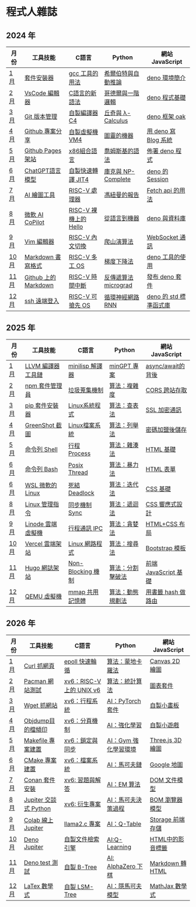 # 程式人雜誌

## 2024 年

月份               | 工具技能 | C語言 | Python | 網站  JavaScript
-------------------|----------|------|--------|--------------------------------------
[1 月](2024/01/README.md)   | [套件安裝器](2024/01/skill/README.md) | [gcc 工具的用法](2024/01/c/README.md) | [希爾伯特與自動推論](2024/01/python/README.md) | [deno 環境簡介](2024/01/javascript/README.md)
[2 月](2024/02/README.md)   | [VsCode 編輯器](2024/01/skill/README.md) | [C語言的新語法](2024/02/c/README.md) | [哥德爾與一階邏輯](2024/02/python/README.md) | [deno 程式基礎](2024/02/javascript/README.md)
[3 月](2024/03/README.md)   | [Git 版本管理](2024/01/skill/README.md) | [自製編譯器 C4](2024/03/c/README.md) | [丘奇與 λ-Calculus](2024/03/python/README.md) | [deno 框架 oak](2024/03/javascript/README.md)
[4 月](2024/04/README.md)   | [Github 專案分享](2024/01/skill/README.md) | [自製虛擬機 VM4](2024/04/c/README.md) | [圖靈的機器](2024/04/python/README.md) | [用 deno 寫 Blog 系統](2024/04/javascript/README.md)
[5 月](2024/05/README.md)   | [Github Pages 架站](2024/01/skill/README.md) | [x86組合語言](2024/05/c/README.md) | [喬姆斯基的語法](2024/05/python/README.md) | [佈署 deno 程式](2024/05/javascript/README.md)
[6 月](2024/06/README.md)   | [ChatGPT語言模型](2024/01/skill/README.md) | [自製快速轉譯 JIT4](2024/06/c/README.md) | [庫克與 NP-Complete](2024/06/python/README.md) | [deno 的 Session](2024/06/javascript/README.md)
[7 月](2024/07/README.md)   | [AI 繪圖工具](2024/01/skill/README.md) | [RISC-V 處理器](2024/07/c/README.md) | [馮紐曼的報告](2024/07/python/README.md) | [Fetch api 的用法](2024/07/javascript/README.md)
[8 月](2024/08/README.md)   | [微軟 AI CoPilot](2024/01/skill/README.md) | [RISC-V 裸機上的 Hello](2024/08/c/README.md) | [從語言到機器](2024/08/python/README.md) | [deno 與資料庫](2024/08/javascript/README.md)
[9 月](2024/09/README.md)   | [Vim 編輯器](2024/01/skill/README.md) | [RISC-V 內文切換](2024/09/c/README.md) | [爬山演算法](2024/09/python/README.md) | [WebSocket 通訊](2024/09/javascript/README.md)
[10 月](2024/10/README.md)   | [Markdown 書寫格式](2024/01/skill/README.md) | [RISC-V 多工 OS](2024/10/c/README.md) | [梯度下降法](2024/10/python/README.md) | [deno 工具的使用](2024/10/javascript/README.md)
[11 月](2024/11/README.md)   | [Github 上的 Markdown](2024/01/skill/README.md) | [RISC-V 時間中斷](2024/11/c/README.md) | [反傳遞算法 micrograd](2024/11/python/README.md) | [發布 deno 套件](2024/11/javascript/README.md)
[12 月](2024/12/README.md)   | [ssh 遠端登入](2024/01/skill/README.md) | [RISC-V 可搶先 OS](2024/12/c/README.md) | [循環神經網路 RNN](2024/12/python/README.md) | [deno 的 std 標準函式庫](2024/12/javascript/README.md)

## 2025 年

月份                 | 工具技能  | C語言 | Python | 網站 JavaScript
---------------------|----------|------|--------|--------------------------------------
[1 月](2025/01/README.md)   | [LLVM 編譯器工具鏈](2024/01/skill/README.md) | [minilisp 解譯器](2025/01/c/README.md) | [minGPT 專案](2025/01/python/README.md) | [async/await的背後](2025/01/javascript/README.md)
[2 月](2025/02/README.md)   | [npm 套件管理員](2024/01/skill/README.md) | [垃圾蒐集機制](2025/02/c/README.md) | [算法：複雜度](2025/02/python/README.md) | [CORS 跨站存取](2025/02/javascript/README.md)
[3 月](2025/02/README.md)   | [pip 套件安裝器](2024/01/skill/README.md) | [Linux系統程式](2025/02/c/README.md) | [算法：查表法](2025/02/python/README.md) | [SSL 加密通訊](2025/02/javascript/README.md)
[4 月](2025/02/README.md)   | [GreenShot 截圖](2024/01/skill/README.md) | [Linux檔案系統](2025/02/c/README.md) | [算法：列舉法](2025/02/python/README.md) | [密碼加鹽後儲存](2025/02/javascript/README.md)
[5 月](2025/02/README.md)   | [命令列 Shell](2024/01/skill/README.md) | [行程 Process](2025/02/c/README.md) | [算法：雜湊法](2025/02/python/README.md) | [HTML 基礎](2025/02/javascript/README.md)
[6 月](2025/02/README.md)   | [命令列 Bash](2024/01/skill/README.md) | [Posix Thread](2025/02/c/README.md) | [算法：暴力法](2025/02/python/README.md) | [HTML 表單](2025/02/javascript/README.md)
[6 月](2025/02/README.md)   | [WSL 微軟的 Linux](2024/01/skill/README.md) | [死結 Deadlock](2025/02/c/README.md) | [算法：迭代法](2025/02/python/README.md) | [CSS 基礎](2025/02/javascript/README.md)
[8 月](2025/02/README.md)   | [Linux 管理指令](2024/01/skill/README.md) | [同步機制 Sync](2025/02/c/README.md) | [算法：遞迴法](2025/02/python/README.md) | [CSS 響應式設計](2025/02/javascript/README.md)
[9 月](2025/02/README.md)   | [Linode 雲端虛擬機](2024/01/skill/README.md) | [行程通訊 IPC](2025/02/c/README.md) | [算法：貪婪法](2025/02/python/README.md) | [HTML+CSS 布局](2025/02/javascript/README.md)
[10 月](2025/02/README.md)   | [Vercel 雲端架站](2024/01/skill/README.md) | [Linux 網路程式](2025/02/c/README.md) | [算法：搜尋法](2025/02/python/README.md) | [Bootstrap 模板](2025/02/javascript/README.md)
[11 月](2025/02/README.md)   | [Hugo 網誌架站](2024/01/skill/README.md) | [Non-Blocking 機制](2025/02/c/README.md) | [算法：分割擊破法](2025/02/python/README.md) | [前端 JavaScript 基礎](2025/02/javascript/README.md)
[12 月](2025/02/README.md)   | [QEMU 虛擬機](2024/01/skill/README.md) | [mmap 共用記憶體](2025/02/c/README.md) | [算法：動態規劃法](2025/02/python/README.md) | [用書籤 hash 做路由](2025/02/javascript/README.md)

## 2026 年

月份                 | 工具技能  | C語言 | Python | 網站 JavaScript
---------------------|----------|------|--------|--------------------------------------
[1 月](2026/01/README.md)   | [Curl 抓網頁](2026/01/skill/README.md) | [epoll 快速輪循](2026/01/c/README.md) | [算法：蒙地卡羅法](2026/01/python/README.md) | [Canvas 2D 繪圖](2026/01/javascript/README.md)
[2 月](2026/02/README.md)   | [Pacman 網站測試](2026/02/skill/README.md) | [xv6：RISC-V 上的 UNIX v6](2026/02/c/README.md) | [算法：統計算法](2026/02/python/README.md) | [圖表套件](2026/02/javascript/README.md)
[3 月](2026/03/README.md)   | [Wget 抓網站](2026/03/skill/README.md) | [xv6：行程系統](2026/03/c/README.md) | [AI：PyTorch 套件](2026/03/python/README.md) | [自製小畫板](2026/03/javascript/README.md)
[4 月](2026/04/README.md)   | [Objdump目的檔傾印](2026/04/skill/README.md) | [xv6：分頁機制](2026/04/c/README.md) | [AI：強化學習](2026/04/python/README.md) | [自製小遊戲](2026/04/javascript/README.md)
[5 月](2026/05/README.md)   | [Makefile 專案建置](2026/05/skill/README.md) | [xv6：鎖定與同步](2026/05/c/README.md) | [AI：Gym 強化學習環境](2026/05/python/README.md) | [Three.js 3D 繪圖](2026/05/javascript/README.md)
[6 月](2026/06/README.md)   | [CMake 專案建置](2026/05/skill/README.md) | [xv6：檔案系統](2026/06/c/README.md) | [AI：馬可夫鏈](2026/05/python/README.md) | [Google 地圖](2026/06/javascript/README.md)
[7 月](2026/07/README.md)   | [Conan 套件安裝](2026/07/skill/README.md) | [xv6: 習題與解答](2026/07/c/README.md) | [AI：EM 算法](2026/07/python/README.md) | [DOM 文件模型](2026/07/javascript/README.md)
[8 月](2026/08/README.md)   | [Jupiter 交談式 Python](2026/08/skill/README.md) | [xv6: 衍生專案](2026/08/c/README.md) | [AI：馬可夫決策過程](2026/08/python/README.md) | [BOM 瀏覽器模型](2026/08/javascript/README.md)
[9 月](2026/09/README.md)   | [Colab 線上 Jupiter](2026/09/skill/README.md) | [llama2.c 專案](2026/09/c/README.md) | [AI：Q-Table](2026/09/python/README.md) | [Storage 前端存儲](2026/09/javascript/README.md)
[10月](2026/10/README.md)   | [Deno Jupiter](2026/10/skill/README.md) | [自製文件檢索引擎](2026/10/c/README.md) | [AI:Q-Learning ](2026/10/python/README.md) | [HTML中的影音標籤](2026/10/javascript/README.md)
[11月](2026/11/README.md)   | [Deno test 測試](2026/11/skill/README.md) | [自製 B-Tree](2026/11/c/README.md) | [AI: AlphaZero 下棋](2026/11/python/README.md) | [Markdown 轉 HTML](2026/11/javascript/README.md)
[12月](2026/12/README.md)   | [LaTex 數學式](2026/12/skill/README.md) | [自製 LSM-Tree](2026/12/c/README.md) | [AI：隱馬可夫模型](2026/12/python/README.md) | [MathJax 數學式](2026/12/javascript/README.md)
